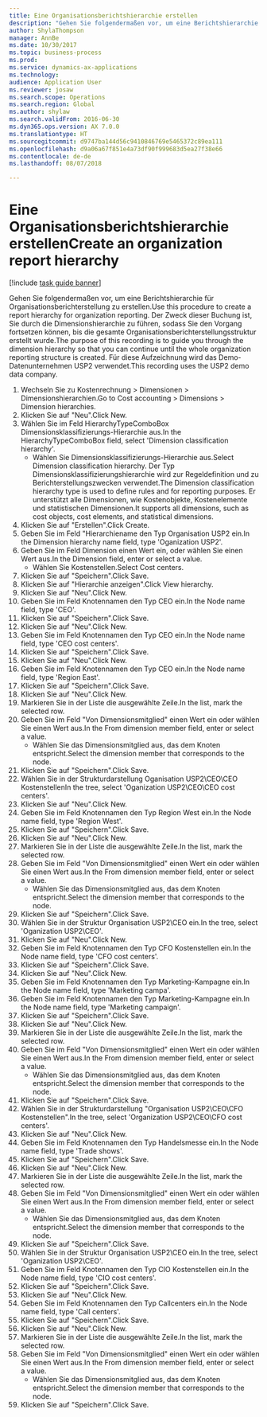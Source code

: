 ```yaml
--- 
title: Eine Organisationsberichtshierarchie erstellen
description: "Gehen Sie folgendermaßen vor, um eine Berichtshierarchie für Organisationsberichterstellung zu erstellen."
author: ShylaThompson
manager: AnnBe
ms.date: 10/30/2017
ms.topic: business-process
ms.prod: 
ms.service: dynamics-ax-applications
ms.technology: 
audience: Application User
ms.reviewer: josaw
ms.search.scope: Operations
ms.search.region: Global
ms.author: shylaw
ms.search.validFrom: 2016-06-30
ms.dyn365.ops.version: AX 7.0.0
ms.translationtype: HT
ms.sourcegitcommit: d9747ba144d56c9410846769e5465372c89ea111
ms.openlocfilehash: d9a06a67f851e4a73df90f999683d5ea27f38e66
ms.contentlocale: de-de
ms.lasthandoff: 08/07/2018

---
```

# <a name="create-an-organization-report-hierarchy"></a><span data-ttu-id="0b657-103">Eine Organisationsberichtshierarchie erstellen</span><span class="sxs-lookup"><span data-stu-id="0b657-103">Create an organization report hierarchy</span></span>

[!include [task guide banner](../../includes/task-guide-banner.md)]

<span data-ttu-id="0b657-104">Gehen Sie folgendermaßen vor, um eine Berichtshierarchie für Organisationsberichterstellung zu erstellen.</span><span class="sxs-lookup"><span data-stu-id="0b657-104">Use this procedure to create a report hierarchy for organization reporting.</span></span> <span data-ttu-id="0b657-105">Der Zweck dieser Buchung ist, Sie durch die Dimensionshierarchie zu führen, sodass Sie den Vorgang fortsetzen können, bis die gesamte Organisationsberichterstellungsstruktur erstellt wurde.</span><span class="sxs-lookup"><span data-stu-id="0b657-105">The purpose of this recording is to guide you through the dimension hierarchy so that you can continue until the whole organization reporting structure is created.</span></span> <span data-ttu-id="0b657-106">Für diese Aufzeichnung wird das Demo-Datenunternehmen USP2 verwendet.</span><span class="sxs-lookup"><span data-stu-id="0b657-106">This recording uses the USP2 demo data company.</span></span>

1. <span data-ttu-id="0b657-107">Wechseln Sie zu Kostenrechnung > Dimensionen > Dimensionshierarchien.</span><span class="sxs-lookup"><span data-stu-id="0b657-107">Go to Cost accounting > Dimensions > Dimension hierarchies.</span></span>
2. <span data-ttu-id="0b657-108">Klicken Sie auf "Neu".</span><span class="sxs-lookup"><span data-stu-id="0b657-108">Click New.</span></span>
3. <span data-ttu-id="0b657-109">Wählen Sie im Feld HierarchyTypeComboBox Dimensionsklassifizierungs-Hierarchie aus.</span><span class="sxs-lookup"><span data-stu-id="0b657-109">In the HierarchyTypeComboBox field, select 'Dimension classification hierarchy'.</span></span>
    * <span data-ttu-id="0b657-110">Wählen Sie Dimensionsklassifizierungs-Hierarchie aus.</span><span class="sxs-lookup"><span data-stu-id="0b657-110">Select Dimension classification hierarchy.</span></span> <span data-ttu-id="0b657-111">Der Typ Dimensionsklassifizierungshierarchie wird zur Regeldefinition und zu Berichterstellungszwecken verwendet.</span><span class="sxs-lookup"><span data-stu-id="0b657-111">The Dimension classification hierarchy type is used to define rules and for reporting purposes.</span></span> <span data-ttu-id="0b657-112">Er unterstützt alle Dimensionen, wie Kostenobjekte, Kostenelemente und statistischen Dimensionen.</span><span class="sxs-lookup"><span data-stu-id="0b657-112">It supports all dimensions, such as cost objects, cost elements, and statistical dimensions.</span></span>  
4. <span data-ttu-id="0b657-113">Klicken Sie auf "Erstellen".</span><span class="sxs-lookup"><span data-stu-id="0b657-113">Click Create.</span></span>
5. <span data-ttu-id="0b657-114">Geben Sie im Feld "Hierarchiename den Typ Organisation USP2 ein.</span><span class="sxs-lookup"><span data-stu-id="0b657-114">In the Dimension hierarchy name field, type 'Oganization USP2'.</span></span>
6. <span data-ttu-id="0b657-115">Geben Sie im Feld Dimension einen Wert ein, oder wählen Sie einen Wert aus.</span><span class="sxs-lookup"><span data-stu-id="0b657-115">In the Dimension field, enter or select a value.</span></span>
    * <span data-ttu-id="0b657-116">Wählen Sie Kostenstellen.</span><span class="sxs-lookup"><span data-stu-id="0b657-116">Select Cost centers.</span></span>  
7. <span data-ttu-id="0b657-117">Klicken Sie auf "Speichern".</span><span class="sxs-lookup"><span data-stu-id="0b657-117">Click Save.</span></span>
8. <span data-ttu-id="0b657-118">Klicken Sie auf "Hierarchie anzeigen".</span><span class="sxs-lookup"><span data-stu-id="0b657-118">Click View hierarchy.</span></span>
9. <span data-ttu-id="0b657-119">Klicken Sie auf "Neu".</span><span class="sxs-lookup"><span data-stu-id="0b657-119">Click New.</span></span>
10. <span data-ttu-id="0b657-120">Geben Sie im Feld Knotennamen den Typ CEO ein.</span><span class="sxs-lookup"><span data-stu-id="0b657-120">In the Node name field, type 'CEO'.</span></span>
11. <span data-ttu-id="0b657-121">Klicken Sie auf "Speichern".</span><span class="sxs-lookup"><span data-stu-id="0b657-121">Click Save.</span></span>
12. <span data-ttu-id="0b657-122">Klicken Sie auf "Neu".</span><span class="sxs-lookup"><span data-stu-id="0b657-122">Click New.</span></span>
13. <span data-ttu-id="0b657-123">Geben Sie im Feld Knotennamen den Typ CEO ein.</span><span class="sxs-lookup"><span data-stu-id="0b657-123">In the Node name field, type 'CEO cost centers'.</span></span>
14. <span data-ttu-id="0b657-124">Klicken Sie auf "Speichern".</span><span class="sxs-lookup"><span data-stu-id="0b657-124">Click Save.</span></span>
15. <span data-ttu-id="0b657-125">Klicken Sie auf "Neu".</span><span class="sxs-lookup"><span data-stu-id="0b657-125">Click New.</span></span>
16. <span data-ttu-id="0b657-126">Geben Sie im Feld Knotennamen den Typ CEO ein.</span><span class="sxs-lookup"><span data-stu-id="0b657-126">In the Node name field, type 'Region East'.</span></span>
17. <span data-ttu-id="0b657-127">Klicken Sie auf "Speichern".</span><span class="sxs-lookup"><span data-stu-id="0b657-127">Click Save.</span></span>
18. <span data-ttu-id="0b657-128">Klicken Sie auf "Neu".</span><span class="sxs-lookup"><span data-stu-id="0b657-128">Click New.</span></span>
19. <span data-ttu-id="0b657-129">Markieren Sie in der Liste die ausgewählte Zeile.</span><span class="sxs-lookup"><span data-stu-id="0b657-129">In the list, mark the selected row.</span></span>
20. <span data-ttu-id="0b657-130">Geben Sie im Feld "Von Dimensionsmitglied" einen Wert ein oder wählen Sie einen Wert aus.</span><span class="sxs-lookup"><span data-stu-id="0b657-130">In the From dimension member field, enter or select a value.</span></span>
    * <span data-ttu-id="0b657-131">Wählen Sie das Dimensionsmitglied aus, das dem Knoten entspricht.</span><span class="sxs-lookup"><span data-stu-id="0b657-131">Select the dimension member that corresponds to the node.</span></span>  
21. <span data-ttu-id="0b657-132">Klicken Sie auf "Speichern".</span><span class="sxs-lookup"><span data-stu-id="0b657-132">Click Save.</span></span>
22. <span data-ttu-id="0b657-133">Wählen Sie in der Strukturdarstellung Oganisation USP2\CEO\CEO Kostenstellen</span><span class="sxs-lookup"><span data-stu-id="0b657-133">In the tree, select 'Oganization USP2\CEO\CEO cost centers'.</span></span>
23. <span data-ttu-id="0b657-134">Klicken Sie auf "Neu".</span><span class="sxs-lookup"><span data-stu-id="0b657-134">Click New.</span></span>
24. <span data-ttu-id="0b657-135">Geben Sie im Feld Knotennamen den Typ Region West ein.</span><span class="sxs-lookup"><span data-stu-id="0b657-135">In the Node name field, type 'Region West'.</span></span>
25. <span data-ttu-id="0b657-136">Klicken Sie auf "Speichern".</span><span class="sxs-lookup"><span data-stu-id="0b657-136">Click Save.</span></span>
26. <span data-ttu-id="0b657-137">Klicken Sie auf "Neu".</span><span class="sxs-lookup"><span data-stu-id="0b657-137">Click New.</span></span>
27. <span data-ttu-id="0b657-138">Markieren Sie in der Liste die ausgewählte Zeile.</span><span class="sxs-lookup"><span data-stu-id="0b657-138">In the list, mark the selected row.</span></span>
28. <span data-ttu-id="0b657-139">Geben Sie im Feld "Von Dimensionsmitglied" einen Wert ein oder wählen Sie einen Wert aus.</span><span class="sxs-lookup"><span data-stu-id="0b657-139">In the From dimension member field, enter or select a value.</span></span>
    * <span data-ttu-id="0b657-140">Wählen Sie das Dimensionsmitglied aus, das dem Knoten entspricht.</span><span class="sxs-lookup"><span data-stu-id="0b657-140">Select the dimension member that corresponds to the node.</span></span>  
29. <span data-ttu-id="0b657-141">Klicken Sie auf "Speichern".</span><span class="sxs-lookup"><span data-stu-id="0b657-141">Click Save.</span></span>
30. <span data-ttu-id="0b657-142">Wählen Sie in der Struktur Organisation USP2\CEO ein.</span><span class="sxs-lookup"><span data-stu-id="0b657-142">In the tree, select 'Oganization USP2\CEO'.</span></span>
31. <span data-ttu-id="0b657-143">Klicken Sie auf "Neu".</span><span class="sxs-lookup"><span data-stu-id="0b657-143">Click New.</span></span>
32. <span data-ttu-id="0b657-144">Geben Sie im Feld Knotennamen den Typ CFO Kostenstellen ein.</span><span class="sxs-lookup"><span data-stu-id="0b657-144">In the Node name field, type 'CFO cost centers'.</span></span>
33. <span data-ttu-id="0b657-145">Klicken Sie auf "Speichern".</span><span class="sxs-lookup"><span data-stu-id="0b657-145">Click Save.</span></span>
34. <span data-ttu-id="0b657-146">Klicken Sie auf "Neu".</span><span class="sxs-lookup"><span data-stu-id="0b657-146">Click New.</span></span>
35. <span data-ttu-id="0b657-147">Geben Sie im Feld Knotennamen den Typ Marketing-Kampagne ein.</span><span class="sxs-lookup"><span data-stu-id="0b657-147">In the Node name field, type 'Marketing campa'.</span></span>
36. <span data-ttu-id="0b657-148">Geben Sie im Feld Knotennamen den Typ Marketing-Kampagne ein.</span><span class="sxs-lookup"><span data-stu-id="0b657-148">In the Node name field, type 'Marketing campaign'.</span></span>
37. <span data-ttu-id="0b657-149">Klicken Sie auf "Speichern".</span><span class="sxs-lookup"><span data-stu-id="0b657-149">Click Save.</span></span>
38. <span data-ttu-id="0b657-150">Klicken Sie auf "Neu".</span><span class="sxs-lookup"><span data-stu-id="0b657-150">Click New.</span></span>
39. <span data-ttu-id="0b657-151">Markieren Sie in der Liste die ausgewählte Zeile.</span><span class="sxs-lookup"><span data-stu-id="0b657-151">In the list, mark the selected row.</span></span>
40. <span data-ttu-id="0b657-152">Geben Sie im Feld "Von Dimensionsmitglied" einen Wert ein oder wählen Sie einen Wert aus.</span><span class="sxs-lookup"><span data-stu-id="0b657-152">In the From dimension member field, enter or select a value.</span></span>
    * <span data-ttu-id="0b657-153">Wählen Sie das Dimensionsmitglied aus, das dem Knoten entspricht.</span><span class="sxs-lookup"><span data-stu-id="0b657-153">Select the dimension member that corresponds to the node.</span></span>  
41. <span data-ttu-id="0b657-154">Klicken Sie auf "Speichern".</span><span class="sxs-lookup"><span data-stu-id="0b657-154">Click Save.</span></span>
42. <span data-ttu-id="0b657-155">Wählen Sie in der Strukturdarstellung "Organisation USP2\CEO\CFO Kostenstellen".</span><span class="sxs-lookup"><span data-stu-id="0b657-155">In the tree, select 'Organization USP2\CEO\CFO cost centers'.</span></span>
43. <span data-ttu-id="0b657-156">Klicken Sie auf "Neu".</span><span class="sxs-lookup"><span data-stu-id="0b657-156">Click New.</span></span>
44. <span data-ttu-id="0b657-157">Geben Sie im Feld Knotennamen den Typ Handelsmesse  ein.</span><span class="sxs-lookup"><span data-stu-id="0b657-157">In the Node name field, type 'Trade shows'.</span></span>
45. <span data-ttu-id="0b657-158">Klicken Sie auf "Speichern".</span><span class="sxs-lookup"><span data-stu-id="0b657-158">Click Save.</span></span>
46. <span data-ttu-id="0b657-159">Klicken Sie auf "Neu".</span><span class="sxs-lookup"><span data-stu-id="0b657-159">Click New.</span></span>
47. <span data-ttu-id="0b657-160">Markieren Sie in der Liste die ausgewählte Zeile.</span><span class="sxs-lookup"><span data-stu-id="0b657-160">In the list, mark the selected row.</span></span>
48. <span data-ttu-id="0b657-161">Geben Sie im Feld "Von Dimensionsmitglied" einen Wert ein oder wählen Sie einen Wert aus.</span><span class="sxs-lookup"><span data-stu-id="0b657-161">In the From dimension member field, enter or select a value.</span></span>
    * <span data-ttu-id="0b657-162">Wählen Sie das Dimensionsmitglied aus, das dem Knoten entspricht.</span><span class="sxs-lookup"><span data-stu-id="0b657-162">Select the dimension member that corresponds to the node.</span></span>  
49. <span data-ttu-id="0b657-163">Klicken Sie auf "Speichern".</span><span class="sxs-lookup"><span data-stu-id="0b657-163">Click Save.</span></span>
50. <span data-ttu-id="0b657-164">Wählen Sie in der Struktur Organisation USP2\CEO ein.</span><span class="sxs-lookup"><span data-stu-id="0b657-164">In the tree, select 'Oganization USP2\CEO'.</span></span>
51. <span data-ttu-id="0b657-165">Geben Sie im Feld Knotennamen den Typ CIO Kostenstellen ein.</span><span class="sxs-lookup"><span data-stu-id="0b657-165">In the Node name field, type 'CIO cost centers'.</span></span>
52. <span data-ttu-id="0b657-166">Klicken Sie auf "Speichern".</span><span class="sxs-lookup"><span data-stu-id="0b657-166">Click Save.</span></span>
53. <span data-ttu-id="0b657-167">Klicken Sie auf "Neu".</span><span class="sxs-lookup"><span data-stu-id="0b657-167">Click New.</span></span>
54. <span data-ttu-id="0b657-168">Geben Sie im Feld Knotennamen den Typ Callcenters ein.</span><span class="sxs-lookup"><span data-stu-id="0b657-168">In the Node name field, type 'Call centers'.</span></span>
55. <span data-ttu-id="0b657-169">Klicken Sie auf "Speichern".</span><span class="sxs-lookup"><span data-stu-id="0b657-169">Click Save.</span></span>
56. <span data-ttu-id="0b657-170">Klicken Sie auf "Neu".</span><span class="sxs-lookup"><span data-stu-id="0b657-170">Click New.</span></span>
57. <span data-ttu-id="0b657-171">Markieren Sie in der Liste die ausgewählte Zeile.</span><span class="sxs-lookup"><span data-stu-id="0b657-171">In the list, mark the selected row.</span></span>
58. <span data-ttu-id="0b657-172">Geben Sie im Feld "Von Dimensionsmitglied" einen Wert ein oder wählen Sie einen Wert aus.</span><span class="sxs-lookup"><span data-stu-id="0b657-172">In the From dimension member field, enter or select a value.</span></span>
    * <span data-ttu-id="0b657-173">Wählen Sie das Dimensionsmitglied aus, das dem Knoten entspricht.</span><span class="sxs-lookup"><span data-stu-id="0b657-173">Select the dimension member that corresponds to the node.</span></span>  
59. <span data-ttu-id="0b657-174">Klicken Sie auf "Speichern".</span><span class="sxs-lookup"><span data-stu-id="0b657-174">Click Save.</span></span>


